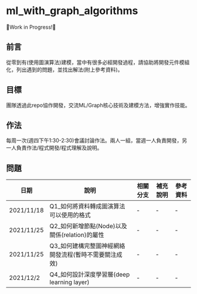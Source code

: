 # ml_with_graph_algorithms
🚧Work in Progress!🚧

## 前言
從零到有(使用圖演算法)建模，當中有很多必經開發過程，請協助將開發元件模組化，列出遇到的問題，並找出解法(附上參考資料)。

## 目標
團隊透過此repo協作開發，交流ML/Graph核心技術及建模方法，增強實作技能。

## 作法
每周一次(週四下午1:30-2:30)會議討論作法。兩人一組，當週一人負責開發，另一人負責作法/程式開發/程式理解及說明。

## 問題
|日期|說明|相關分支|補充說明|參考資料|
|-|-|-|-|-|
|2021/11/18|Q1_如何將資料轉成圖演算法可以使用的格式|-|-|-|
|2021/11/25|Q2_如何新增節點(Node)以及關係(relation)的屬性|-|-|-|
|2021/11/25|Q3_如何建構完整圖神經網絡開發流程(暫時不需要關注成效)|-|-|-|
|2021/12/2|Q4_如何設計深度學習層(deep learning layer)|-|-|-|
